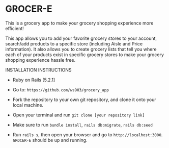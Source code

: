 # GROCER-E

This is a grocery app to make your grocery shopping experience more efficient!

This app allows you to add your favorite grocery stores to your account, search/add products to a specific store (including Aisle and Price information).  It also allows you to create grocery lists that tell you where each of your products exist in specific grocery stores to make your grocery shopping experience hassle free.


INSTALLATION INSTRUCTIONS

* Ruby on Rails [5.2.1]

* Go to: `https://github.com/ws903/grocery_app`

* Fork the repository to your own git repository, and clone it onto your local machine. 

* Open your terminal and run `git clone [your repository link]`

* Make sure to run `bundle install`, `rails db:migrate`, `rails db:seed`

* Run `rails s`, then open your browser and go to `http://localhost:3000`.  `GROCER-E` should be up and running.
